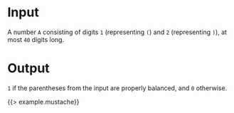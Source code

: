 # Input
  A number `A` consisting of digits `1` (representing `(`) and `2` (representing `)`), at most `40` digits long.

# Output
  `1` if the parentheses from the input are properly balanced, and `0` otherwise.

{{> example.mustache}}
